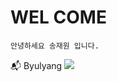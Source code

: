 # WEL COME 

```
안녕하세요 송재원 입니다.
```
:mailbox_with_mail: Byulyang 
<a href="mailto:ckdlghd3791@gmail.com">
   <img src="https://img.shields.io/badge/Gmail-d14836?style=flat-square&logo=Gmail&logoColor=white&link=ckdlghd3791@gmail.com"/>
</a>
